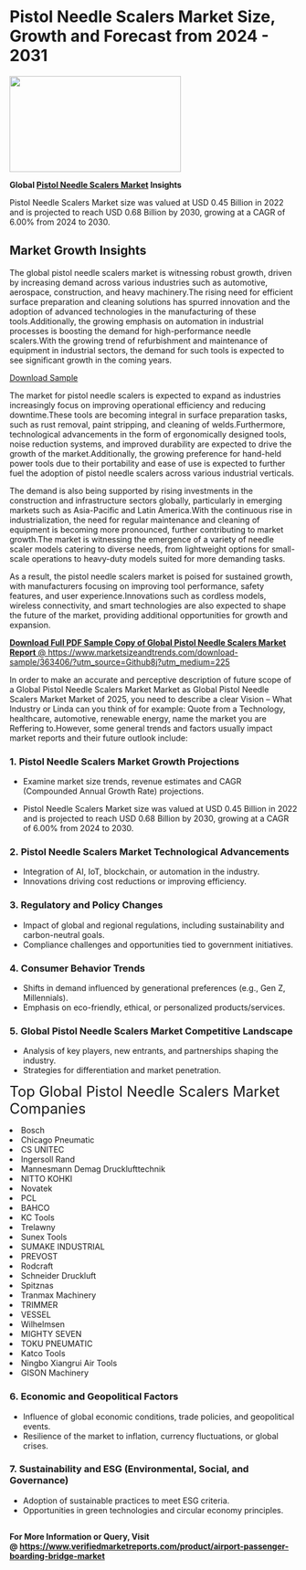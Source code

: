 <H1>Pistol Needle Scalers Market Size, Growth and Forecast from 2024 - 2031</H1><img class="aligncenter size-medium wp-image-584254" src="https://thirdeyenews.in/wp-content/uploads/2024/09/Global-Market-Research-300x168.jpeg" alt="" width="300" height="168" /><p><strong>Global&nbsp;<a href="https://www.marketsizeandtrends.com/download-sample/363406/?utm_source=Github8j?utm_medium=225">Pistol Needle Scalers Market</a> Insights</strong></p><p>Pistol Needle Scalers Market size was valued at USD 0.45 Billion in 2022 and is projected to reach USD 0.68 Billion by 2030, growing at a CAGR of 6.00% from 2024 to 2030.</p><p><h2>Market Growth Insights</h2> <p>The global pistol needle scalers market is witnessing robust growth, driven by increasing demand across various industries such as automotive, aerospace, construction, and heavy machinery.The rising need for efficient surface preparation and cleaning solutions has spurred innovation and the adoption of advanced technologies in the manufacturing of these tools.Additionally, the growing emphasis on automation in industrial processes is boosting the demand for high-performance needle scalers.With the growing trend of refurbishment and maintenance of equipment in industrial sectors, the demand for such tools is expected to see significant growth in the coming years.</p> <p><a href="#">Download Sample</a></p> <p>The market for pistol needle scalers is expected to expand as industries increasingly focus on improving operational efficiency and reducing downtime.These tools are becoming integral in surface preparation tasks, such as rust removal, paint stripping, and cleaning of welds.Furthermore, technological advancements in the form of ergonomically designed tools, noise reduction systems, and improved durability are expected to drive the growth of the market.Additionally, the growing preference for hand-held power tools due to their portability and ease of use is expected to further fuel the adoption of pistol needle scalers across various industrial verticals.</p> <p>The demand is also being supported by rising investments in the construction and infrastructure sectors globally, particularly in emerging markets such as Asia-Pacific and Latin America.With the continuous rise in industrialization, the need for regular maintenance and cleaning of equipment is becoming more pronounced, further contributing to market growth.The market is witnessing the emergence of a variety of needle scaler models catering to diverse needs, from lightweight options for small-scale operations to heavy-duty models suited for more demanding tasks.</p> <p>As a result, the pistol needle scalers market is poised for sustained growth, with manufacturers focusing on improving tool performance, safety features, and user experience.Innovations such as cordless models, wireless connectivity, and smart technologies are also expected to shape the future of the market, providing additional opportunities for growth and expansion.</p> <p><a href="#"></p><p><span class=""><strong>Download Full PDF Sample Copy of Global Pistol Needle Scalers Market Report</strong> @ <a href="https://www.marketsizeandtrends.com/download-sample/363406/?utm_source=Github8j?utm_medium=225" target="_blank">https://www.marketsizeandtrends.com/download-sample/363406/?utm_source=Github8j?utm_medium=225</a></span></p><p>In order to make an accurate and perceptive description of future scope of a Global&nbsp;Pistol Needle Scalers Market Market as Global&nbsp;Pistol Needle Scalers Market Market of 2025, you need to describe a clear Vision &ndash; What Industry or Linda can you think of for example: Quote from a Technology, healthcare, automotive, renewable energy, name the market you are Reffering to.However, some general trends and factors usually impact market reports and their future outlook include:</p><h3>1.&nbsp;<strong>Pistol Needle Scalers Market Growth Projections</strong></h3><ul><li>Examine market size trends, revenue estimates and CAGR (Compounded Annual Growth Rate) projections.</li><li><p>Pistol Needle Scalers Market size was valued at USD 0.45 Billion in 2022 and is projected to reach USD 0.68 Billion by 2030, growing at a CAGR of 6.00% from 2024 to 2030.</p></li></ul><h3>2.&nbsp;<strong>Pistol Needle Scalers Market Technological Advancements</strong></h3><ul><li>Integration of AI, IoT, blockchain, or automation in the industry.</li><li>Innovations driving cost reductions or improving efficiency.</li></ul><h3>3.&nbsp;<strong>Regulatory and Policy Changes</strong></h3><ul><li>Impact of global and regional regulations, including sustainability and carbon-neutral goals.</li><li>Compliance challenges and opportunities tied to government initiatives.</li></ul><h3>4.&nbsp;<strong>Consumer Behavior Trends</strong></h3><ul><li>Shifts in demand influenced by generational preferences (e.g., Gen Z, Millennials).</li><li>Emphasis on eco-friendly, ethical, or personalized products/services.</li></ul><h3>5.&nbsp;<strong>Global Pistol Needle Scalers Market Competitive Landscape</strong></h3><ul><li>Analysis of key players, new entrants, and partnerships shaping the industry.</li><li>Strategies for differentiation and market penetration.</li></ul><p data-pm-slice="1 1 []"><span style="color: inherit; font-family: inherit; font-size: 25px;">Top Global Pistol Needle Scalers Market Companies</span></p><div class="" data-test-id=""><p><li>Bosch</li><li> Chicago Pneumatic</li><li> CS UNITEC</li><li> Ingersoll Rand</li><li> Mannesmann Demag Drucklufttechnik</li><li> NITTO KOHKI</li><li> Novatek</li><li> PCL</li><li> BAHCO</li><li> KC Tools</li><li> Trelawny</li><li> Sunex Tools</li><li> SUMAKE INDUSTRIAL</li><li> PREVOST</li><li> Rodcraft</li><li> Schneider Druckluft</li><li> Spitznas</li><li> Tranmax Machinery</li><li> TRIMMER</li><li> VESSEL</li><li> Wilhelmsen</li><li> MIGHTY SEVEN</li><li> TOKU PNEUMATIC</li><li> Katco Tools</li><li> Ningbo Xiangrui Air Tools</li><li> GISON Machinery</li></p></div><h3>6.&nbsp;<strong>Economic and Geopolitical Factors</strong></h3><ul><li>Influence of global economic conditions, trade policies, and geopolitical events.</li><li>Resilience of the market to inflation, currency fluctuations, or global crises.</li></ul><h3>7.&nbsp;<strong>Sustainability and ESG (Environmental, Social, and Governance)</strong></h3><ul><li>Adoption of sustainable practices to meet ESG criteria.</li><li>Opportunities in green technologies and circular economy principles.</li></ul><h2><strong style="font-size: 14px;">For More Information or Query, Visit @&nbsp;</strong><a style="background-color: #ffffff; font-size: 14px;" href="https://www.marketsizeandtrends.com/report/pistol-needle-scalers-market/" target="_blank">https://www.verifiedmarketreports.com/product/airport-passenger-boarding-bridge-market</a></h2>